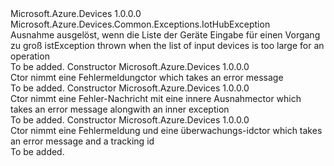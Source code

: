 <Type Name="TooManyDevicesException" FullName="Microsoft.Azure.Devices.Common.Exceptions.TooManyDevicesException">
  <TypeSignature Language="C#" Value="public sealed class TooManyDevicesException : Microsoft.Azure.Devices.Common.Exceptions.IotHubException" />
  <TypeSignature Language="ILAsm" Value=".class public auto ansi serializable sealed beforefieldinit TooManyDevicesException extends Microsoft.Azure.Devices.Common.Exceptions.IotHubException" />
  <TypeSignature Language="DocId" Value="T:Microsoft.Azure.Devices.Common.Exceptions.TooManyDevicesException" />
  <TypeSignature Language="VB.NET" Value="Public NotInheritable Class TooManyDevicesException&#xA;Inherits IotHubException" />
  <TypeSignature Language="F#" Value="type TooManyDevicesException = class&#xA;    inherit IotHubException" />
  <AssemblyInfo>
    <AssemblyName>Microsoft.Azure.Devices</AssemblyName>
    <AssemblyVersion>1.0.0.0</AssemblyVersion>
  </AssemblyInfo>
  <Base>
    <BaseTypeName>Microsoft.Azure.Devices.Common.Exceptions.IotHubException</BaseTypeName>
  </Base>
  <Interfaces />
  <Docs>
    <summary>
            <span data-ttu-id="a1475-101">Ausnahme ausgelöst, wenn die Liste der Geräte Eingabe für einen Vorgang zu groß ist</span><span class="sxs-lookup"><span data-stu-id="a1475-101">Exception thrown when the list of input devices is too large for an operation</span></span> 
            </summary>
    <remarks>To be added.</remarks>
  </Docs>
  <Members>
    <Member MemberName=".ctor">
      <MemberSignature Language="C#" Value="public TooManyDevicesException (string message);" />
      <MemberSignature Language="ILAsm" Value=".method public hidebysig specialname rtspecialname instance void .ctor(string message) cil managed" />
      <MemberSignature Language="DocId" Value="M:Microsoft.Azure.Devices.Common.Exceptions.TooManyDevicesException.#ctor(System.String)" />
      <MemberSignature Language="VB.NET" Value="Public Sub New (message As String)" />
      <MemberSignature Language="F#" Value="new Microsoft.Azure.Devices.Common.Exceptions.TooManyDevicesException : string -&gt; Microsoft.Azure.Devices.Common.Exceptions.TooManyDevicesException" Usage="new Microsoft.Azure.Devices.Common.Exceptions.TooManyDevicesException message" />
      <MemberType>Constructor</MemberType>
      <AssemblyInfo>
        <AssemblyName>Microsoft.Azure.Devices</AssemblyName>
        <AssemblyVersion>1.0.0.0</AssemblyVersion>
      </AssemblyInfo>
      <Parameters>
        <Parameter Name="message" Type="System.String" />
      </Parameters>
      <Docs>
        <param name="message"></param>
        <summary>
            <span data-ttu-id="a1475-102">Ctor nimmt eine Fehlermeldung</span><span class="sxs-lookup"><span data-stu-id="a1475-102">ctor which takes an error message</span></span>
            </summary>
        <remarks>To be added.</remarks>
      </Docs>
    </Member>
    <Member MemberName=".ctor">
      <MemberSignature Language="C#" Value="public TooManyDevicesException (string message, Exception innerException);" />
      <MemberSignature Language="ILAsm" Value=".method public hidebysig specialname rtspecialname instance void .ctor(string message, class System.Exception innerException) cil managed" />
      <MemberSignature Language="DocId" Value="M:Microsoft.Azure.Devices.Common.Exceptions.TooManyDevicesException.#ctor(System.String,System.Exception)" />
      <MemberSignature Language="VB.NET" Value="Public Sub New (message As String, innerException As Exception)" />
      <MemberSignature Language="F#" Value="new Microsoft.Azure.Devices.Common.Exceptions.TooManyDevicesException : string * Exception -&gt; Microsoft.Azure.Devices.Common.Exceptions.TooManyDevicesException" Usage="new Microsoft.Azure.Devices.Common.Exceptions.TooManyDevicesException (message, innerException)" />
      <MemberType>Constructor</MemberType>
      <AssemblyInfo>
        <AssemblyName>Microsoft.Azure.Devices</AssemblyName>
        <AssemblyVersion>1.0.0.0</AssemblyVersion>
      </AssemblyInfo>
      <Parameters>
        <Parameter Name="message" Type="System.String" />
        <Parameter Name="innerException" Type="System.Exception" />
      </Parameters>
      <Docs>
        <param name="message"></param>
        <param name="innerException"></param>
        <summary>
            <span data-ttu-id="a1475-103">Ctor nimmt eine Fehler-Nachricht mit eine innere Ausnahme</span><span class="sxs-lookup"><span data-stu-id="a1475-103">ctor which takes an error message alongwith an inner exception</span></span>
            </summary>
        <remarks>To be added.</remarks>
      </Docs>
    </Member>
    <Member MemberName=".ctor">
      <MemberSignature Language="C#" Value="public TooManyDevicesException (string message, string trackingId);" />
      <MemberSignature Language="ILAsm" Value=".method public hidebysig specialname rtspecialname instance void .ctor(string message, string trackingId) cil managed" />
      <MemberSignature Language="DocId" Value="M:Microsoft.Azure.Devices.Common.Exceptions.TooManyDevicesException.#ctor(System.String,System.String)" />
      <MemberSignature Language="VB.NET" Value="Public Sub New (message As String, trackingId As String)" />
      <MemberSignature Language="F#" Value="new Microsoft.Azure.Devices.Common.Exceptions.TooManyDevicesException : string * string -&gt; Microsoft.Azure.Devices.Common.Exceptions.TooManyDevicesException" Usage="new Microsoft.Azure.Devices.Common.Exceptions.TooManyDevicesException (message, trackingId)" />
      <MemberType>Constructor</MemberType>
      <AssemblyInfo>
        <AssemblyName>Microsoft.Azure.Devices</AssemblyName>
        <AssemblyVersion>1.0.0.0</AssemblyVersion>
      </AssemblyInfo>
      <Parameters>
        <Parameter Name="message" Type="System.String" />
        <Parameter Name="trackingId" Type="System.String" />
      </Parameters>
      <Docs>
        <param name="message"></param>
        <param name="trackingId"></param>
        <summary>
            <span data-ttu-id="a1475-104">Ctor nimmt eine Fehlermeldung und eine überwachungs-id</span><span class="sxs-lookup"><span data-stu-id="a1475-104">ctor which takes an error message and a tracking id</span></span>
            </summary>
        <remarks>To be added.</remarks>
      </Docs>
    </Member>
  </Members>
</Type>